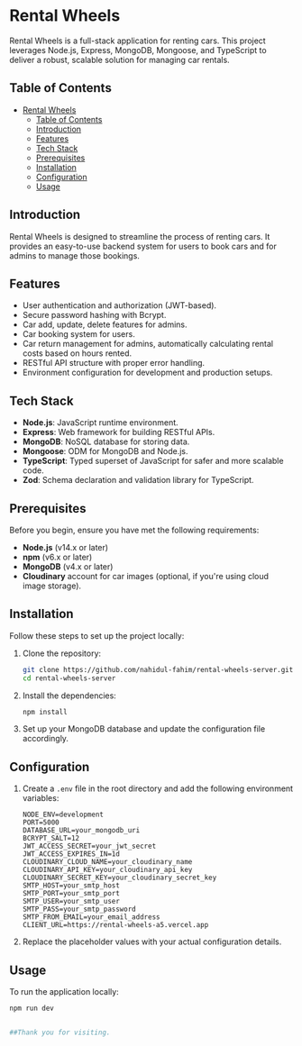 # Rental Wheels

Rental Wheels is a full-stack application for renting cars. This project leverages Node.js, Express, MongoDB, Mongoose, and TypeScript to deliver a robust, scalable solution for managing car rentals.

## Table of Contents

- [Rental Wheels](#rental-wheels)
  - [Table of Contents](#table-of-contents)
  - [Introduction](#introduction)
  - [Features](#features)
  - [Tech Stack](#tech-stack)
  - [Prerequisites](#prerequisites)
  - [Installation](#installation)
  - [Configuration](#configuration)
  - [Usage](#usage)

## Introduction

Rental Wheels is designed to streamline the process of renting cars. It provides an easy-to-use backend system for users to book cars and for admins to manage those bookings.

## Features

- User authentication and authorization (JWT-based).
- Secure password hashing with Bcrypt.
- Car add, update, delete features for admins.
- Car booking system for users.
- Car return management for admins, automatically calculating rental costs based on hours rented.
- RESTful API structure with proper error handling.
- Environment configuration for development and production setups.

## Tech Stack

- **Node.js**: JavaScript runtime environment.
- **Express**: Web framework for building RESTful APIs.
- **MongoDB**: NoSQL database for storing data.
- **Mongoose**: ODM for MongoDB and Node.js.
- **TypeScript**: Typed superset of JavaScript for safer and more scalable code.
- **Zod**: Schema declaration and validation library for TypeScript.

## Prerequisites

Before you begin, ensure you have met the following requirements:

- **Node.js** (v14.x or later)
- **npm** (v6.x or later)
- **MongoDB** (v4.x or later)
- **Cloudinary** account for car images (optional, if you're using cloud image storage).

## Installation

Follow these steps to set up the project locally:

1. Clone the repository:

    ```bash
    git clone https://github.com/nahidul-fahim/rental-wheels-server.git
    cd rental-wheels-server
    ```

2. Install the dependencies:

    ```bash
    npm install
    ```

3. Set up your MongoDB database and update the configuration file accordingly.

## Configuration

1. Create a `.env` file in the root directory and add the following environment variables:

    ```env
    NODE_ENV=development
    PORT=5000
    DATABASE_URL=your_mongodb_uri
    BCRYPT_SALT=12
    JWT_ACCESS_SECRET=your_jwt_secret
    JWT_ACCESS_EXPIRES_IN=1d
    CLOUDINARY_CLOUD_NAME=your_cloudinary_name
    CLOUDINARY_API_KEY=your_cloudinary_api_key
    CLOUDINARY_SECRET_KEY=your_cloudinary_secret_key
    SMTP_HOST=your_smtp_host
    SMTP_PORT=your_smtp_port
    SMTP_USER=your_smtp_user
    SMTP_PASS=your_smtp_password
    SMTP_FROM_EMAIL=your_email_address
    CLIENT_URL=https://rental-wheels-a5.vercel.app
    ```

2. Replace the placeholder values with your actual configuration details.

## Usage

To run the application locally:

```bash
npm run dev


##Thank you for visiting.